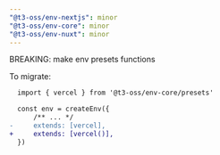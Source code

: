 ```yaml
---
"@t3-oss/env-nextjs": minor
"@t3-oss/env-core": minor
"@t3-oss/env-nuxt": minor
---
```


BREAKING: make env presets functions

To migrate:

```diff
  import { vercel } from '@t3-oss/env-core/presets'

  const env = createEnv({
      /** ... */
-     extends: [vercel],
+     extends: [vercel()],
  })
```